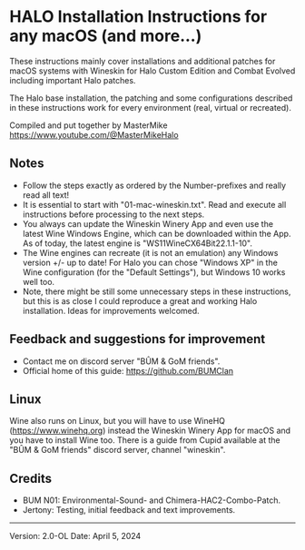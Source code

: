 # HALO Installation Instructions for any macOS (and more...)

These instructions mainly cover installations and 
additional patches for macOS systems with Wineskin 
for Halo Custom Edition and Combat Evolved 
including important Halo patches.

The Halo base installation, the patching and some
configurations described in these instructions work 
for every environment (real, virtual or recreated).

Compiled and put together by MasterMike
https://www.youtube.com/@MasterMikeHalo

## Notes
- Follow the steps exactly as ordered by the Number-prefixes and really read all text!
- It is essential to start with "01-mac-wineskin.txt". Read and execute all instructions before processing to the next steps.
- You always can update the Wineskin Winery App and even use the latest Wine Windows Engine, which can be downloaded within the App. As of today, the latest engine is "WS11WineCX64Bit22.1.1-10".
- The Wine engines can recreate (it is not an emulation) any Windows version +/- up to date! For Halo you can chose "Windows XP" in the Wine configuration (for the "Default Settings"), but Windows 10 works well too.
- Note, there might be still some unnecessary steps in these instructions, but this is as close I could reproduce a great and working Halo installation. Ideas for improvements welcomed.

## Feedback and suggestions for improvement
- Contact me on discord server "BÛM & GoM friends".
- Official home of this guide: https://github.com/BUMClan

## Linux
Wine also runs on Linux, but you will have to use WineHQ (https://www.winehq.org) instead the  Wineskin Winery App for macOS and you have to install Wine too. There is a guide from Cupid available at the "BÛM & GoM friends" discord server, channel "wineskin".

## Credits
- BUM N01: Environmental-Sound- and Chimera-HAC2-Combo-Patch.
- Jertony: Testing, initial feedback and text improvements.

---
Version: 2.0-OL
Date: April 5, 2024
